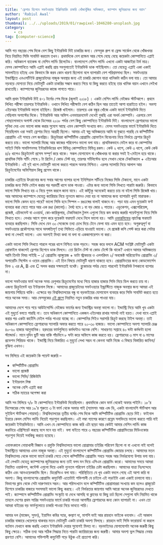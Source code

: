 ```yaml
---
title: 'ফ্রেশার হিশেবে সফটওয়্যার ইঞ্জিনিয়ারিং চাকরি খোঁজাখুঁজির অভিজ্ঞতা, ক্যাম্পাস জুনিয়রদের জন্য বয়ান'
author: 'Rabiul Awal'
layout: post
thumbnail: ../../uploads/2019/01/rawpixel-1046280-unsplash.jpg
category:
    - cs
tag: [computer-science]
---
```

আমি গত বছরের শেষ দিকে বেশ কিছু ইন্টারভিউ দিই চাকরির জন্য। ফেসবুক গ্রুপ বা ফ্রেন্ড সার্কেল থেকে খোঁজখবর নিয়ে নিয়মিত সিভি সাবমিট করতাম তখন। প্রথমদিকে বেশ র‍্যান্ডম আর শেষে বেছে বেছে কয়েকটা কোম্পানিতে এপ্লাই করি। অধিকাংশ ব্যাকেন্ড বা মেশিন লার্নিং রিলেটেড। বাংলাদেশে মেশিন লার্নিং এখনো একটা আজাইরা টার্ম মাত্র। যেসব কোম্পানিতে আমি এপ্লাই করছি প্রায় সবগুলাতেই ইন্টারভিউ ডাক পাইছিলাম। তো যেহেতু এপ্লাই একা একাই সামলাইতে হইছে এবং কিভাবে কি করব কোন ধারণা ছিলোনা বলে ব্যাপারটা বেশ পরিশ্রমসাধ্য ছিল। সফটওয়্যার ইন্ডাস্ট্রিতে এনএসটিইউ গ্রাজুয়েটদের নাজুক অবস্থার জন্য এই চাকরি জোগান যাত্রা খানিকটা কঠিন বলা যায়। তো আমার নড়বড়ে যোগ্যতা নিয়ে মোটামুটি একটা চাকরির সন্ধান করতে গিয়ে যা কিছু করতে হইছে তার খানিক বয়ান এখানে লেইখা রাখতেছি। ক্যাম্পাসের জুনিয়রদের কাজে লাগতে পারে।

আমি প্রথম ইন্টারভিউ দিই ৪-১ টার্মের শেষ দিকে (জুলাই ২০১৮) । একটা মেশিন লার্নিং বেইজড স্টার্টআপে। প্রথমে লিখিত পরীক্ষা তারপরে ইন্টারভিউ। ওখানে লিখিত পরীক্ষাটা বেশ কঠিন ছিল আর তাতেই আশা হারাইতে হইল। অবশ্য এইচআর ইন্টারভিউ ভালো হইছিল। রিজেক্ট খাইলাম। তারপরে এক বন্ধুর খোঁজে একটা ফার্মে ইন্টারভিউ দিতে গেছিলাম অগাস্টের দিকে। ইন্টারভিউ আর অফিস এনভায়রনমেন্ট দেখেই বুঝছি এরা অথর্ব কোম্পানি। এরপরে বেশ গোছালোভাবে অগাস্ট থেকে ডিসেম্বর ২০১৮ পর্যন্ত বেশ কিছু কোম্পানিতে ইন্টারভিউ দিই। বাংলাদেশে ফ্রেশারদের ভালো সুবিধা দেয় এবং ভালো কাজ করার সুযোগ আছে এমন কোম্পানি সংখ্যায় কম। যেসব সফটওয়্যার ফার্মে ইন্টারভিউ দিতে গিয়েছিলাম ওরা সবাই ফ্রেশার নিতে আগ্রহী ছিলো। আমার এই স্বল্প অভিজ্ঞতায় আমি যা বুঝতে পারছি যে কম্পিটিটিভ প্রোগ্রামিং এই সময়ে বেশ জনপ্রিয়। রিক্রুটাররা কম্পিটিটিভ প্রোগ্রামিং প্রোফাইল বিবেচনায় নিয়ে নির্ভয়ে ফ্রেশার রিক্রুট করতে চায়। ভালো স্যালারি দিচ্ছে আর কাজের পরিবেশও ভালো বলা যায়। প্রাথমিকভাবে মেইল করে বা কোম্পানির সাইটে সিভি সাবমিশনসহ ইন্টারভিউয়ের ধাপ বিভিন্ন কোম্পানিতে বিভিন্ন রকম। কেউ ২ ধাপে, কেউ ৩ ধাপে, কেউ কেউ ৪/৫ ধাপেও রিক্রুটমেন্ট প্রসেস সম্পূর্ণ করে থাকে। সকল যোগাযোগ বা খোঁজখবর যা করার সবই ই-মেইলে হয়ে থাকে। প্রাথমিক সিভি সর্টিং শেষে ১ টা রিটেন / কোড টেস্ট হয়, তারপর সর্টলিস্টেড হলে সেখান থেকে টেকনিক্যাল + এইচআর ইন্টারভিউ। এই দুই ধাপে মোটামুটি ভালো করতে পারলে অফার নিশ্চিত। এরপর স্যালারি নিয়ে আলাপ আর রিক্রুটমেন্টের অফিশিয়াল কিছু প্রসেস থাকে।

চাকরির এপ্লাইয়ে উৎরানোর জন্য সবার আগের ব্যাপার হলো ইনিশিয়াল সর্টিংয়ে নিজের সিভি টেকানো, মানে একটা চাকরির জন্য সিভি মেইল করার পর পরবর্তী ধাপে ডাক পাওয়া। এটার জন্য ভালো সিভি লিখতে পারাটা জরুরি। কিভাবে ভালো সিভি লিখতে হয় এ নিয়ে গুগল করলে জানা যাবে। এই কষ্টটুকু অনেকেই করতে চায় না বইলা সিভি রিজেক্ট খায়। আর আমাদের ক্যাম্পাসে যেহেতু ক্যারিয়ার নিয়ে ন্যূনতম জ্ঞানও দেয়া হয় না আমাদের জন্য ব্যাপারটা খুবই মারাত্মক। ভালো সিভি কেমন হতে পারে? ভালো সিভি হবে সিম্পল – রঙঢঙ্গের বালাই থাকবে না। পড়া যায় এমন দুয়েকটা ফন্ট ব্যবহার করা যেতে পারে আর এক রঙা (কালো)। দৈর্ঘ্য হবে ১ বা বড় জোর ২ পাতার। এডুকেশন, এক্সপেরিয়েন্স, প্রজেক্ট, এচিভমেন্ট বা এওয়ার্ড, কো-কারিকুলার, টেকনিক্যাল টুলস এগুলো নিয়ে কম কথায় জরুরি পয়েন্টগুলো নিয়ে সিভি লিখতে হবে। লেখার আগে গুগল করে দুয়েকটা ফরম্যাট দেখে নিলে ভালো হয়। আমি [ওভারলিফের](https://www.overleaf.com/) ল্যাটেক্স ফরম্যাট ব্যবহার করছিলাম। সিভি দেখে যেন ৩০ সেকেন্ডে তথ্য চোখ দিয়ে টেনে ফেলা যায় এমন হতে হবে। অগুরুত্বপূর্ণ বা সফটওয়্যার প্রকৌশলের সাথে অসঙ্গতিপূর্ণ তথ্য সিভিতে এড়িয়ে যাওয়াই ভালো। যে প্রজেক্ট কপি পেস্ট করে করা সেটার কথা না লেখাই ভালো। এবং অবশ্যই মিথ্যা কথা না বলা বা একজাগারেশন না করা।

একটা ভালো সিভি লিখতে পারলে পরের ধাপে নিশ্চিত ডাক পড়বে। সহজ করে বললে ACM সংশ্লিষ্ট মোটামুটি একটা প্রোফাইল থাকলেই ফ্রেশার হিশেবে ডাক মিলবে। তো রিটেন টেস্ট বা কোড টেস্টে কি থাকে? এখানে আমার অভিজ্ঞতায় আমি তিনটা বিষয় পাইছি – ১/ প্রোগ্রামিং ল্যাঙ্গুয়েজ + ডাটা স্ট্রাকচার ও এলগরিদম ২/ অবজেক্ট অরিয়েন্টেড প্রোগ্রামিং ৩/ অপারেটিং সিস্টেম ও ওয়েব প্রোগ্রামিং। এই তিন বিষয়ে মোটামুটি ধারণা থাকতে হবে। প্রোগ্রামিংয়ের জন্য কোডফোর্সেস ডিভ ২ এর A, B এবং C সলভ করার সক্ষমতাই যথেষ্ট। ব্লুকোডার পর্যন্ত যেতে পারলেই ইন্টারভিউ টপকানো ব্যাপার না।

ভালো সফটওয়ার ফার্ম অনেক সময় রেগুলার রিক্রুমেন্টের মধ্যে গিয়ে হাজার হাজার সিভি নিয়ে ডিল করতে চায় না। এজন্য রিক্রুটমেন্ট হয় ইন্টারনাল লিঙ্কে। আমাদের গ্রাজুয়েটদের সফটওয়্যার ইন্ড্রাস্টিতে নাজুক অবস্থার জন্য আমরা এই জায়গায় পিছিয়ে থাকি। এক্ষেত্রে বড় বিশ্ববিদ্যালয়ের বন্ধু বা বড়ভাইয়ের যোগাযোগ ব্যবহার করে সিভি সাবমিট করতে হতে পারে অনেক সময়। আর ফেসবুকের [এই গ্রুপে](https://www.facebook.com/profile.php?id=256841267678241) নিয়মিত নতুন চাকরির খবর পাওয়া যায়।

আমাদের দেশে শয়ে শয়ে আউটসোর্সিং বেইজড ফার্মের জন্য ইন্ডাস্ট্রির অবস্থা ভালো না। ইন্ডাস্ট্রি নিয়ে আমি খুব একটা এই মুহুর্তে বলতে পারছি না। তবে অধিকাংশ কোম্পানিতে একজন এইচআর রাখার সামর্থ্য নাই হয়ত। দেখা যাবে এপ্লাই করার পর একটা কার্টেসি মেইল পর্যন্ত পাওয়া যাচ্ছে না। কোম্পানির সিইও সরাসরি রিক্রুট করছে টাইপ অবস্থা। তাই অধিকাংশ কোম্পানিতে ফ্রেশারদের স্যালারি অফার করতে পারে ২০-৩০ হাজার। ভালো কোম্পানিতে অবশ্য স্যালারি রেঞ্জ ৪০-৬০ হাজার আনুমানিক। হরদরের ফার্মগুলিতে কর্মঘন্টাও অনেক বেশি। সাধারণত সপ্তাহে ৪০ ঘন্টা কর্মঘন্টা হলো স্ট্যান্ডার্ড। মানে দুদিন ছুটি আর বাকি পাঁচদিনে ৮ ঘন্টা করে অফিসে কাজ করতে হয়। ফ্রেশারদের ৩ মাস বা ৬ মাসের প্রভেশন পিরিয়ড থাকে। ইন্ডাস্ট্রি নিয়ে বিস্তারিত এ মুহুর্তে লেখা সম্ভব না কেননা আমি নিজে এ বিষয়ে বিস্তারিত জানিনা/বুঝিনা এখনও।

সব মিলিয়ে এই কয়েকটা কি পয়েন্ট জরুরি –

- কম্পিটিটিভ প্রোগ্রামিং
- ভালো প্রজেক্ট
- ভালো সিভি/ রিজিউমি
- ইন্টারনাল লিঙ্ক
- অনেক বেশি এপ্লাই করা
- সঠিক ম্যাচের অপেক্ষা করা

আমি সব মিলিয়ে ৭/৮ টা কোম্পানিতে ইন্টারভিউ দিয়েছিলাম। প্রথমদিকে কোন ফার্ম থেকেই অফার পাইনি। ১৮’র ডিসেম্বরের শেষ আর ১৯’র শুরুতে ৩ টা ফার্ম থেকে অফার পাই (স্যামসাং আর এন্ড ডি, একটা বাংলাদেশি স্টার্টআপ আর সুইডিশ স্টার্টআপ গোয়াবা)। বিশ্ববিদ্যালয়ের তৃতীয় বর্ষের শেষ দিকে আমি কম্পিটিটিভ প্রোগ্রামিং ছেড়ে দিই। ফাইনাল ইয়ারে কেবল মেশিন লার্নিং নিয়েই পড়াশুনা করছিলাম। এই লম্বা গ্যাপের কারণে প্রব্লেম সলভিংয়ে ভালো করতে পারি নাই কয়েকটা ইন্টারভিউতে। আমি এখন যে কোম্পানিতে কাজ করি এটা ছাড়া আর কেউই আমার মেশিন লার্নিং কাজ করাটারে এপ্রিশিয়েট করছে বলে মনে হয় নাই। বলা যাইতে পারে ৩ বছরের কম্পিটিটিভ প্রোগ্রামিংয়ের মিডিওকোর পড়াশুনা দিয়েই সবকিছু করতে হয়েছে।

এযাবৎকালে নোয়াখালী বিজ্ঞান ও প্রযুক্তি বিশ্ববিদ্যালয়ে ভালো প্রোগ্রামার তইরির পরিবেশ ছিলো না বা এখনো নাই বলেই ইন্ডাস্ট্রিতে আমাদের এমন নাজুক অবস্থা। এই মুহুর্তে বাংলাদেশে কম্পিটিটিভ প্রোগ্রামিং জোয়ার চলছে। আমাদের মতন বিশ্ববিদ্যালয় থেকে ভালো ফার্মে চাকরি পেতে গেলে কম্পিটিটিভ প্রোগ্রামিং সবচে সহজ আর নির্ভরযোগ্য উপায় বলা যায়। এই লেখাটা যেহেতু ক্যাম্পাসের জুনিয়রদের জন্য তাই বলব মন দিয়ে এসিএম প্রোগ্রামিং করো। আমাদের সময়ে আমরা নিয়মিত ওয়ার্কশপ, কন্টেস্ট এগুলো দিয়ে একটা ন্যুনতম পরিবেশ তইরির চেষ্টা করছিলাম। আমাদের যাত্রা নিঃসন্দেহে কঠিন এবং আনওয়েলকামিং ছিল। ডিপ্রেসিংও বলা যায়। পরিস্থিতিতে যে খুব একটা বদলে গেছে এই আশা করি না অবশ্য। কিন্তু বাংলাদেশের প্রোগ্রামিং কম্যুনিটি এতোটাই শক্তিশালী যে চাইলে এই লড়াইটা একা একাই চালানো যায়। বিভাগের ক্লাব থেকে সেটা দারুণভাবে সম্ভব। আর পরিসংখ্যান বলে কম্পিটিটিভ প্রোগ্রামাররা সংখ্যায় কম হলেও গ্রাজুয়েট হিশেবে চাকরির বাজারে সবসময়ই ভালো কিছু করছে। এই নির্ভরতার জায়গায় আমি আরো অনেক জুনিয়রদের দেখতে পাই। ক্যাম্পাসে কম্পিটিটিভ প্রোগ্রামিং সংস্কৃতি যা দেখে আসছি বা ক্লাবের যা কিছু চর্চা ছিলো সেগুলো যদি নিয়মিত থাকে তাহলে দেশের প্রথম সারির সফটওয়্যার ফার্মে চাকরি পাওয়া আগামীর ফ্রেশারদের জন্য কোন ব্যাপারই না। এখন তো আমরা বাইরের বড় ফার্মগুলোতে চাকরি পাওয়া নিয়ে ভাবতে পারি।

আমার দল (মাজেদ, সুমন), ইয়াসিন কবির স্যার, কল্যাণ দা, মাশপি ভাই আর রায়হান ভাইকে ধন্যবাদ। এই আকাল চাকরির বাজারে খেয়েপরে থাকবার মতন মোটামুটি একটা চাকরি অবশ্য মিলছে। রায়হান ভাই সিভি ফরোয়ার্ড না করলে বর্তমান যেখানে কাজ করছি এখানে ইন্টারভিউ দেয়ার সুযোগই মিলত না। বড়ভাইদের যোগাযোগটা অনেক জরুরী কিছু কিছু ক্ষেত্রে। সঠিক তথ্য আর সঠিক সিদ্ধান্ত নিতে পারাটা ক্যারিয়ারের জন্য জরুরী। আমার অবশ্য ভুল সিদ্ধান্ত নেবার প্রবণতা বেশি। আমাদের শক্তিশালী কম্যুনিটি গড়ে উঠুক এই প্রত্যাশা করি।
